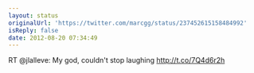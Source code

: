 ```yaml
---
layout: status
originalUrl: 'https://twitter.com/marcgg/status/237452615158484992'
isReply: false
date: 2012-08-20 07:34:49
---
```


RT @jlalleve: My god, couldn't stop laughing http://t.co/7Q4d6r2h
